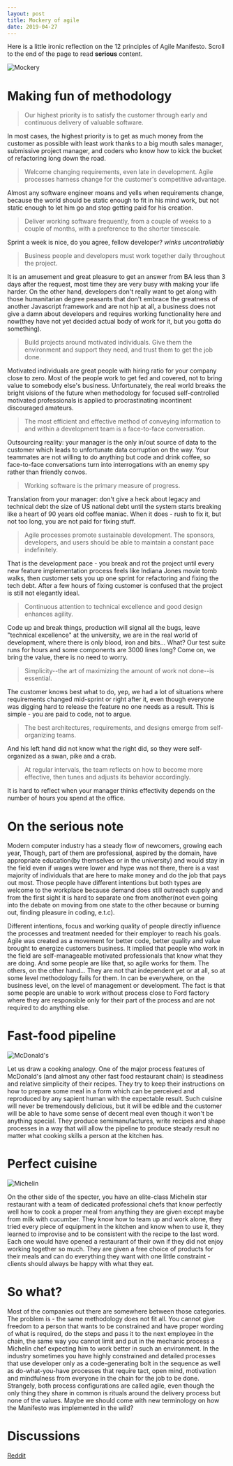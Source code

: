 ```yaml
---
layout: post
title: Mockery of agile
date: 2019-04-27
---
```

Here is a little ironic reflection on the 12 principles of Agile Manifesto. Scroll to the end of the page to read __serious__ content.

![Mockery](/assets/images/mockery.jpg)

# Making fun of methodology

> Our highest priority is to satisfy the customer through early and continuous delivery of valuable software.

In most cases, the highest priority is to get as much money from the customer as possible with least work thanks to a big mouth sales manager, submissive project manager, and coders who know how to kick the bucket of refactoring long down the road.

> Welcome changing requirements, even late in development. Agile processes harness change for the customer's competitive advantage.

Almost any software engineer moans and yells when requirements change, because the world should be static enough to fit in his mind work, but not static enough to let him go and stop getting paid for his creation.

> Deliver working software frequently, from a couple of weeks to a couple of months, with a preference to the shorter timescale.

Sprint a week is nice, do you agree, fellow developer? *winks uncontrollably*

> Business people and developers must work together daily throughout the project.

It is an amusement and great pleasure to get an answer from BA less than 3 days after the request, most time they are very busy with making your life harder. On the other hand, developers don't really want to get along
with those humanitarian degree peasants that don't embrace the greatness of another Javascript framework and are not hip at all, a business does not give a damn about developers and requires working functionality here and
now(they have not yet decided actual body of work for it, but you gotta do something).

> Build projects around motivated individuals. Give them the environment and support they need, and trust them to get the job done.

Motivated individuals are great people with hiring ratio for your company close to zero. Most of the people work to get fed and covered, not to bring value to somebody else's business. Unfortunately,
the real world breaks the bright visions of the future when methodology for focused self-controlled motivated professionals is applied to procrastinating incontinent discouraged amateurs.

> The most efficient and effective method of conveying information to and within a development team is a face-to-face conversation.

Outsourcing reality: your manager is the only in/out source of data to the customer which leads to unfortunate data corruption on the way. Your teammates are not willing to do anything but code and drink coffee, so face-to-face conversations turn into interrogations with an enemy spy rather than friendly convos.

> Working software is the primary measure of progress.

Translation from your manager: don't give a heck about legacy and technical debt the size of US national debt until the system starts breaking like a heart of 90 years old coffee maniac. When it does - rush to fix it, but not too long, you are not paid for fixing stuff.

> Agile processes promote sustainable development. The sponsors, developers, and users should be able to maintain a constant pace indefinitely.

That is the development pace - you break and rot the project until every new feature implementation process feels like Indiana Jones movie tomb walks, then customer sets you up one sprint for refactoring and fixing the tech debt. After a few hours of fixing customer is confused that the project is still not elegantly ideal.

> Continuous attention to technical excellence and good design enhances agility.

Code up and break things, production will signal all the bugs, leave "technical excellence" at the university, we are in the real world of development, where there is only blood, iron and bits... What? Our test suite runs for hours and some components are 3000 lines long? Come on, we bring the value, there is no need to worry.

> Simplicity--the art of maximizing the amount of work not done--is essential.

The customer knows best what to do, yep, we had a lot of situations where requirements changed mid-sprint or right after it, even though everyone was digging hard to release the feature no one needs as a result. This is simple - you are paid to code, not to argue.

> The best architectures, requirements, and designs emerge from self-organizing teams.

And his left hand did not know what the right did, so they were self-organized as a swan, pike and a crab.

> At regular intervals, the team reflects on how to become more effective, then tunes and adjusts its behavior accordingly.

It is hard to reflect when your manager thinks effectivity depends on the number of hours you spend at the office.

# On the serious note

Modern computer industry has a steady flow of newcomers, growing each year, Though, part of them are professional, aspired by the domain, have appropriate education(by themselves or in the university) and would stay in the field even if wages were lower and hype was not there, there is a vast majority of individuals that are here to make money and do the job that pays out most. Those people have different intentions but both types are welcome to the workplace because demand does still outreach supply and from the first sight it is hard to separate one from another(not even going into the debate on moving from one state to the other because or burning out, finding pleasure in coding, e.t.c).

Different intentions, focus and working quality of people directly influence the processes and treatment needed for their employer to reach his goals. Agile was created as a movement for better code, better quality and value brought to energize customers business. It implied that people who work in the field are self-manageable motivated professionals that know what they are doing. And some people are like that, so agile works for them. The others, on the other hand... They are not that independent yet or at all, so at some level methodology fails for them. In can be everywhere, on the business level, on the level of management or development. The fact is that some people are unable to work without process close to Ford factory where they are responsible only for their part of the process and are not required to do anything else.
# Fast-food pipeline

![McDonald's](/assets/images/mcdonalds.jpg)

Let us draw a cooking analogy. One of the major process features of McDonald's (and almost any other fast food restaurant chain) is steadiness and relative simplicity of their recipes. They try to keep their instructions on how to prepare some meal in a form which can be perceived and reproduced by any sapient human with the expectable result. Such cuisine will never be tremendously delicious, but it will be edible and the customer will be able to have some sense of decent meal even though it won't be anything special. They produce semimanufactures, write recipes and shape processes in a way that will allow the pipeline to produce steady result no matter what cooking skills a person at the kitchen has.

# Perfect cuisine

![Michelin](/assets/images/michelin.jpg)

On the other side of the specter, you have an elite-class Michelin star restaurant with a team of dedicated professional chefs that know perfectly well how to cook a proper meal from anything they are given except maybe from milk with cucumber. They know how to team up and work alone, they tried every piece of equipment in the kitchen and know when to use it, they learned to improvise and to be consistent with the recipe to the last word. Each one would have opened a restaurant of their own if they did not enjoy working together so much. They are given a free choice of products for their meals and can do everything they want with one little constraint - clients should always be happy with what they eat.

# So what?

Most of the companies out there are somewhere between those categories. The problem is - the same methodology does not fit all. You cannot give freedom to a person that wants to be constrained and have proper wording of what is required, do the steps and pass it to the next employee in the chain, the same way you cannot limit and put in the mechanic process a Michelin chef expecting him to work better in such an environment. In the industry sometimes you have highly constrained and detailed processes that use developer only as a code-generating bolt in the sequence as well as do-what-you-have processes that require tact, open mind, motivation and mindfulness from everyone in the chain for the job to be done. Strangely, both process configurations are called agile, even though the only thing they share in common is rituals around the delivery process but none of the values. Maybe we should come with new terminology on how the Manifesto was implemented in the wild?

# Discussions

[Reddit](https://www.reddit.com/r/programming/comments/bla7sm/why_agile_is_so_misunderstood_and_what_is_the/)
